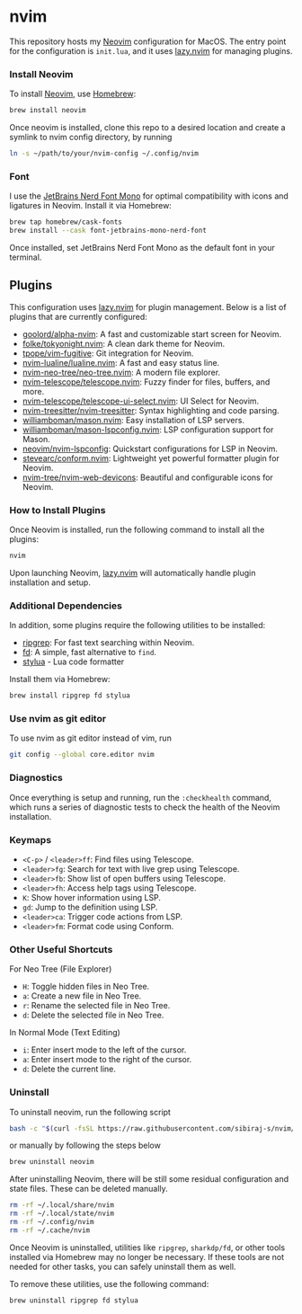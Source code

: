 # nvim

This repository hosts my [Neovim] configuration for MacOS. The entry point for the configuration is `init.lua`, and it uses [lazy.nvim] for managing plugins.

### Install Neovim

To install [Neovim], use [Homebrew]:

```bash
brew install neovim
```

Once neovim is installed, clone this repo to a desired location and create a symlink to nvim config directory, by running

```bash
ln -s ~/path/to/your/nvim-config ~/.config/nvim
```

### Font

I use the [JetBrains Nerd Font Mono](https://www.nerdfonts.com/font-downloads) for optimal compatibility with icons and ligatures in Neovim. Install it via Homebrew:

```bash
brew tap homebrew/cask-fonts
brew install --cask font-jetbrains-mono-nerd-font
```

Once installed, set JetBrains Nerd Font Mono as the default font in your terminal.

## Plugins

This configuration uses [lazy.nvim] for plugin management. Below is a list of plugins that are currently configured:

- [goolord/alpha-nvim](https://github.com/goolord/alpha-nvim): A fast and customizable start screen for Neovim.
- [folke/tokyonight.nvim](https://github.com/folke/tokyonight.nvim): A clean dark theme for Neovim.
- [tpope/vim-fugitive](https://github.com/tpope/vim-fugitive): Git integration for Neovim.
- [nvim-lualine/lualine.nvim](https://github.com/nvim-lualine/lualine.nvim): A fast and easy status line.
- [nvim-neo-tree/neo-tree.nvim](https://github.com/nvim-neo-tree/neo-tree.nvim): A modern file explorer.
- [nvim-telescope/telescope.nvim](https://github.com/nvim-telescope/telescope.nvim): Fuzzy finder for files, buffers, and more.
- [nvim-telescope/telescope-ui-select.nvim](https://github.com/nvim-telescope/telescope-ui-select.nvim): UI Select for Neovim.
- [nvim-treesitter/nvim-treesitter](https://github.com/nvim-treesitter/nvim-treesitter): Syntax highlighting and code parsing.
- [williamboman/mason.nvim](https://github.com/williamboman/mason.nvim): Easy installation of LSP servers.
- [williamboman/mason-lspconfig.nvim](https://github.com/williamboman/mason-lspconfig.nvim): LSP configuration support for Mason.
- [neovim/nvim-lspconfig](https://github.com/neovim/nvim-lspconfig): Quickstart configurations for LSP in Neovim.
- [stevearc/conform.nvim](https://github.com/stevearc/conform.nvim): Lightweight yet powerful formatter plugin for Neovim.
- [nvim-tree/nvim-web-devicons](https://github.com/nvim-tree/nvim-web-devicons): Beautiful and configurable icons for Neovim.

### How to Install Plugins

Once Neovim is installed, run the following command to install all the plugins:

```bash
nvim
```

Upon launching Neovim, [lazy.nvim] will automatically handle plugin installation and setup.

### Additional Dependencies

In addition, some plugins require the following utilities to be installed:

- [ripgrep]: For fast text searching within Neovim.
- [fd]: A simple, fast alternative to `find`.
- [stylua] - Lua code formatter

Install them via Homebrew:

```bash
brew install ripgrep fd stylua
```

### Use nvim as git editor

To use nvim as git editor instead of vim, run

```bash
git config --global core.editor nvim
```

### Diagnostics

Once everything is setup and running, run the `:checkhealth` command, which runs a series of diagnostic tests to check the health of the Neovim installation.

### Keymaps

- `<C-p>` / `<leader>ff`: Find files using Telescope.
- `<leader>fg`: Search for text with live grep using Telescope.
- `<leader>fb`: Show list of open buffers using Telescope.
- `<leader>fh`: Access help tags using Telescope.
- `K`: Show hover information using LSP.
- `gd`: Jump to the definition using LSP.
- `<leader>ca`: Trigger code actions from LSP.
- `<leader>fm`: Format code using Conform.

### Other Useful Shortcuts

For Neo Tree (File Explorer)

- `H`: Toggle hidden files in Neo Tree.
- `a`: Create a new file in Neo Tree.
- `r`: Rename the selected file in Neo Tree.
- `d`: Delete the selected file in Neo Tree.

In Normal Mode (Text Editing)

- `i`: Enter insert mode to the left of the cursor.
- `a`: Enter insert mode to the right of the cursor.
- `d`: Delete the current line.

### Uninstall

To uninstall neovim, run the following script

```bash
bash -c "$(curl -fsSL https://raw.githubusercontent.com/sibiraj-s/nvim/master/uninstall.sh)"
```

or manually by following the steps below

```bash
brew uninstall neovim
```

After uninstalling Neovim, there will be still some residual configuration and state files. These can be deleted manually.

```bash
rm -rf ~/.local/share/nvim
rm -rf ~/.local/state/nvim
rm -rf ~/.config/nvim
rm -rf ~/.cache/nvim
```

Once Neovim is uninstalled, utilities like `ripgrep`, `sharkdp/fd`, or other tools installed via Homebrew may no longer be necessary. If these tools are not needed for other tasks, you can safely uninstall them as well.

To remove these utilities, use the following command:

```bash
brew uninstall ripgrep fd stylua
```

<!-- Links -->

[Homebrew]: https://brew.sh
[ripgrep]: https://github.com/BurntSushi/ripgrep
[fd]: https://github.com/sharkdp/fd
[stylua]: https://github.com/JohnnyMorganz/StyLua
[Neovim]: https://neovim.io
[lazy.nvim]: https://github.com/folke/lazy.nvim
